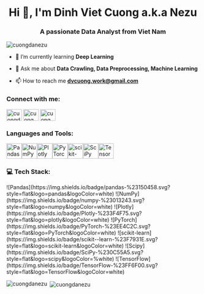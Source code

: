 <h1 align="center">Hi 👋, I'm Dinh Viet Cuong a.k.a Nezu</h1>
<h3 align="center">A passionate Data Analyst from Viet Nam</h3>

<p align="left"> <img src="https://komarev.com/ghpvc/?username=cuongdanezu&label=Profile%20views&color=0e75b6&style=flat" alt="cuongdanezu" /> </p>

- 🌱 I’m currently learning **Deep Learning**

- 💬 Ask me about **Data Crawling, Data Preprocessing, Machine Learning**

- 📫 How to reach me **dvcuong.work@gmail.com**

<h3 align="left">Connect with me:</h3>
<p align="left">
<a href="https://linkedin.com/in/cuongdanezu" target="blank"><img align="center" src="https://raw.githubusercontent.com/rahuldkjain/github-profile-readme-generator/master/src/images/icons/Social/linked-in-alt.svg" alt="cuongdanezu" height="30" width="40" /></a>
<a href="https://fb.com/cuong.nezumiii" target="blank"><img align="center" src="https://raw.githubusercontent.com/rahuldkjain/github-profile-readme-generator/master/src/images/icons/Social/facebook.svg" alt="cuong.nezumiii" height="30" width="40" /></a>
<a href="https://instagram.com/cuong.nezumiii" target="blank"><img align="center" src="https://raw.githubusercontent.com/rahuldkjain/github-profile-readme-generator/master/src/images/icons/Social/instagram.svg" alt="cuong.nezumiii" height="30" width="40" /></a>
</p>

<h3 align="left">Languages and Tools:</h3>
<p align="left"><a href="https://pandas.pydata.org/" target="_blank" rel="noreferrer"><img src="https://img.shields.io/badge/pandas-%23150458.svg" alt="Pandas" width="40" height="40"/></a><a href="https://numpy.org/" target="_blank" rel="noreferrer"><img src="https://img.shields.io/badge/numpy-%23013243.svg" alt="NumPy" width="40" height="40"/></a><a href="https://plotly.com/" target="_blank" rel="noreferrer"><img src="https://img.shields.io/badge/Plotly-%233F4F75.svg" alt="Plotly" width="40" height="40"/></a><a href="https://pytorch.org/" target="_blank" rel="noreferrer"><img src="https://img.shields.io/badge/PyTorch-%23EE4C2C.svg" alt="PyTorch" width="40" height="40"/></a><a href="https://scikit-learn.org/" target="_blank" rel="noreferrer"><img src="https://img.shields.io/badge/scikit--learn-%23F7931E.svg" alt="scikit-learn" width="40" height="40"/></a><a href="https://www.scipy.org/" target="_blank" rel="noreferrer"><img src="https://img.shields.io/badge/SciPy-%230C55A5.svg" alt="SciPy" width="40" height="40"/></a><a href="https://www.tensorflow.org/" target="_blank" rel="noreferrer"><img src="https://img.shields.io/badge/TensorFlow-%23FF6F00.svg" alt="TensorFlow" width="40" height="40"/></a></p>
<h3 align="left">💻 Tech Stack:</h3>
![Pandas](https://img.shields.io/badge/pandas-%23150458.svg?style=flat&logo=pandas&logoColor=white) ![NumPy](https://img.shields.io/badge/numpy-%23013243.svg?style=flat&logo=numpy&logoColor=white) ![Plotly](https://img.shields.io/badge/Plotly-%233F4F75.svg?style=flat&logo=plotly&logoColor=white) ![PyTorch](https://img.shields.io/badge/PyTorch-%23EE4C2C.svg?style=flat&logo=PyTorch&logoColor=white) ![scikit-learn](https://img.shields.io/badge/scikit--learn-%23F7931E.svg?style=flat&logo=scikit-learn&logoColor=white) ![Scipy](https://img.shields.io/badge/SciPy-%230C55A5.svg?style=flat&logo=scipy&logoColor=%white) ![TensorFlow](https://img.shields.io/badge/TensorFlow-%23FF6F00.svg?style=flat&logo=TensorFlow&logoColor=white)
<p><img align="left" src="https://github-readme-stats.vercel.app/api/top-langs?username=cuongdanezu&show_icons=true&locale=en&layout=compact" alt="cuongdanezu" /></p>

<p>&nbsp;<img align="center" src="https://github-readme-stats.vercel.app/api?username=cuongdanezu&show_icons=true&locale=en" alt="cuongdanezu" /></p>

